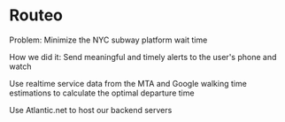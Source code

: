 # Routeo

Problem: 
  Minimize the NYC subway platform wait time

How we did it:
  Send meaningful and timely alerts to the user's phone and watch

  Use realtime service data from the MTA and Google walking time estimations to calculate the optimal departure time

  Use Atlantic.net to host our backend servers 
